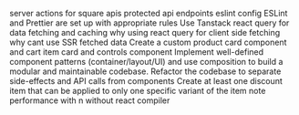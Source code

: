 
server actions for square apis
protected api endpoints
eslint config
ESLint and Prettier are set up with appropriate rules
Use Tanstack react query for data fetching and caching
why using react query for client side fetching why cant use SSR fetched data
Create a custom product card component
and cart item card
and controls component
Implement well-defined component patterns (container/layout/UI) and use composition to build a modular and maintainable codebase.
Refactor the codebase to separate side-effects and API calls from components
Create at least one discount item that can be applied to only one specific variant of the item
note performance with n without react compiler
